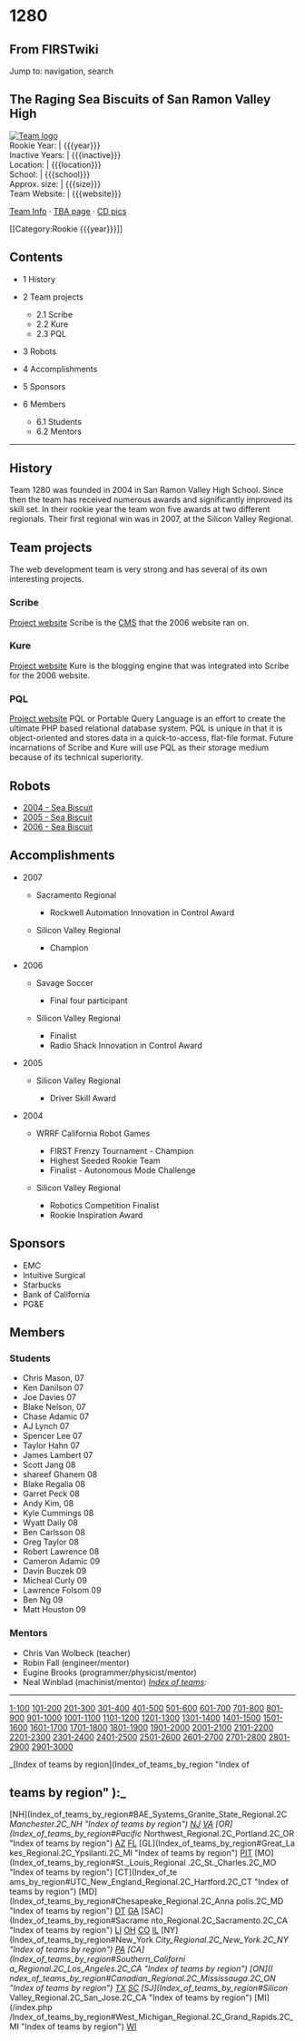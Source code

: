 # 1280

## From FIRSTwiki

Jump to: navigation, search

## The Raging Sea Biscuits of San Ramon Valley High

[![Team
logo](/media/5/59/%281280%29_logo.jpg)](Image:%281280%29_logo.jpg "Team logo")<br>
Rookie Year: | {{{year}}}<br>
Inactive Years: | {{{inactive}}}<br>
Location: | {{{location}}}<br>
School: | {{{school}}}<br>
Approx. size: | {{{size}}}<br>
Team Website: | {{{website}}}

[Team Info](http://frclinks.appspot.com/t/1280 "http://frclinks.appspot.com/t/1280") · [TBA page](http://www.thebluealliance.com/team/1280 "http://www.thebluealliance.com/team/1280") · [CD pics](http://www.chiefdelphi.com/media/photos/tags/frc1280 "http://www.chiefdelphi.com/media/photos/tags/frc1280")

[[Category:Rookie {{{year}}}]]

## Contents

- 1 History
- 2 Team projects

  - 2.1 Scribe
  - 2.2 Kure
  - 2.3 PQL

- 3 Robots
- 4 Accomplishments
- 5 Sponsors
- 6 Members

  - 6.1 Students
  - 6.2 Mentors

--------------------------------------------------------------------------------

## History

Team 1280 was founded in 2004 in San Ramon Valley High School. Since then the team has received numerous awards and significantly improved its skill set. In their rookie year the team won five awards at two different regionals. Their first regional win was in 2007, at the Silicon Valley Regional.

## Team projects

The web development team is very strong and has several of its own interesting projects.

### Scribe

[Project website](http://scribe.sourceforge.net "http://scribe.sourceforge.net") Scribe is the [CMS](/index.php?title=CMS&action=edit "CMS") that the 2006 website ran on.

### Kure

[Project website](http://kure.thespinn.com "http://kure.thespinn.com") Kure is the blogging engine that was integrated into Scribe for the 2006 website.

### PQL

[Project website](http://pql.thespinn.com "http://pql.thespinn.com") PQL or Portable Query Language is an effort to create the ultimate PHP based relational database system. PQL is unique in that it is object-oriented and stores data in a quick-to-access, flat-file format. Future incarnations of Scribe and Kure will use PQL as their storage medium because of its technical superiority.

## Robots

- [2004 - Sea Biscuit](/index.php?title=Sea_Biscuit_%281280%29&action=edit "Sea Biscuit \(1280\)")
- [2005 - Sea Biscuit](/index.php?title=Sea_Biscuit_%281280%29&action=edit "Sea Biscuit \(1280\)")
- [2006 - Sea Biscuit](/index.php?title=Sea_Biscuit_%281280%29&action=edit "Sea Biscuit \(1280\)")

## Accomplishments

- 2007 

  - Sacramento Regional 

    - Rockwell Automation Innovation in Control Award

  - Silicon Valley Regional 

    - Champion

- 2006 

  - Savage Soccer 

    - Final four participant

  - Silicon Valley Regional 

    - Finalist
    - Radio Shack Innovation in Control Award

- 2005 

  - Silicon Valley Regional 

    - Driver Skill Award

- 2004 

  - WRRF California Robot Games 

    - FIRST Frenzy Tournament - Champion
    - Highest Seeded Rookie Team
    - Finalist - Autonomous Mode Challenge

  - Silicon Valley Regional 

    - Robotics Competition Finalist
    - Rookie Inspiration Award

## Sponsors

- EMC
- Intuitive Surgical
- Starbucks
- Bank of California
- PG&E

## Members

### Students

- Chris Mason, 07
- Ken Danilson 07
- Joe Davies 07
- Blake Nelson, 07
- Chase Adamic 07
- AJ Lynch 07
- Spencer Lee 07
- Taylor Hahn 07
- James Lambert 07
- Scott Jang 08
- shareef Ghanem 08
- Blake Regalia 08
- Garret Peck 08
- Andy Kim, 08
- Kyle Cummings 08
- Wyatt Daily 08
- Ben Carlsson 08
- Greg Taylor 08
- Robert Lawrence 08
- Cameron Adamic 09
- Davin Buczek 09
- Micheal Curly 09
- Lawrence Folsom 09
- Ben Ng 09
- Matt Houston 09

### Mentors

- Chris Van Wolbeck (teacher)
- Robin Fall (engineer/mentor)
- Eugine Brooks (programmer/physicist/mentor)
- Neal Winblad (machinist/mentor) _[Index of teams](Index_of_teams "Index of teams"):_

--------------------------------------------------------------------------------

[1-100](Index_of_teams#1-100 "Index of teams") [101-200](Index_of_teams#101-200 "Index of teams") [201-300](Index_of_teams#201-300 "Index of teams") [301-400](Index_of_teams#301-400 "Index of teams") [401-500](Index_of_teams#401-500 "Index of teams") [501-600](Index_of_teams#501-600 "Index of teams") [601-700](Index_of_teams#601-700 "Index of teams") [701-800](Index_of_teams#701-800 "Index of teams") [801-900](Index_of_teams#801-900 "Index of teams") [901-1000](Index_of_teams#901-1000 "Index of teams") [1001-1100](Index_of_teams#1001-1100 "Index of teams") [1101-1200](Index_of_teams#1101-1200 "Index of teams") [1201-1300](Index_of_teams#1201-1300 "Index of teams") [1301-1400](Index_of_teams#1301-1400 "Index of teams") [1401-1500](Index_of_teams#1401-1500 "Index of teams") [1501-1600](Index_of_teams#1501-1600 "Index of teams") [1601-1700](Index_of_teams#1601-1700 "Index of teams") [1701-1800](Index_of_teams#1701-1800 "Index of teams") [1801-1900](Index_of_teams#1801-1900 "Index of teams") [1901-2000](Index_of_teams#1901-2000 "Index of teams") [2001-2100](Index_of_teams#2001-2100 "Index of teams") [2101-2200](Index_of_teams#2101-2200 "Index of teams") [2201-2300](Index_of_teams#2201-2300 "Index of teams") [2301-2400](Index_of_teams#2301-2400 "Index of teams") [2401-2500](Index_of_teams#2401-2500 "Index of teams") [2501-2600](Index_of_teams#2501-2600 "Index of teams") [2601-2700](Index_of_teams#2601-2700 "Index of teams") [2701-2800](Index_of_teams#2701-2800 "Index of teams") [2801-2900](Index_of_teams#2801-2900 "Index of teams") [2901-3000](Index_of_teams#2901-3000 "Index of teams")

_[Index of teams by region](Index_of_teams_by_region "Index of

## teams by region" ):_

[NH](Index_of_teams_by_region#BAE_Systems_Granite_State_Regional.2C
_Manchester.2C_NH "Index of teams by region") [NJ](Index_of_teams_by_region#New_Jersey_Regional.2C_Trenton.2C_NJ "Index of teams by region") [VA](Index_of_teams_by_region#NASA.2FVCU_Regional.2C_Richmond.2C_VA "Index of teams by region") [OR](Index_of_teams_by_region#Pacific_
Northwest_Regional.2C_Portland.2C_OR "Index of teams by region") [AZ](Index_of_teams_by_region#Arizona_Regional.2C_Phoenix.2C_AZ "Index of teams by region") [FL](Index_of_teams_by_region#Florida_Regional.2C_Orlando.2C_FL "Index of teams by region") [GL](Index_of_teams_by_region#Great_La
kes_Regional.2C_Ypsilanti.2C_MI "Index of teams by region") [PIT](Index_of_teams_by_region#Pittsburgh_Regional.2C_Pittsburgh.2C_PA "Index of
teams by region") [MO](Index_of_teams_by_region#St._Louis_Regional
.2C_St._Charles.2C_MO "Index of teams by region") [CT](Index_of_te
ams_by_region#UTC_New_England_Regional.2C_Hartford.2C_CT "Index of teams by
region") [MD](Index_of_teams_by_region#Chesapeake_Regional.2C_Anna
polis.2C_MD "Index of teams by region") [DT](Index_of_teams_by_region#Detroit_Regional.2C_Detroit.2C_MI "Index of teams by region") [GA](Index_of_teams_by_region#Peachtree_Regional.2C_Duluth.2C_GA "Index of teams by region") [SAC](Index_of_teams_by_region#Sacrame
nto_Regional.2C_Sacramento.2C_CA "Index of teams by region") [LI](Index_of_teams_by_region#SBPLI_Long_Island_Regional.2C_Brentwood.2C_NY "Index
of teams by region") [OH](Index_of_teams_by_region#Buckeye_Regional.2C_Cleveland.2C_OH "Index of teams by region") [CO](Index_of_teams_by_region#Colorado_Regional.2C_Denver.2C_CO "Index of teams by region") [IL](Index_of_teams_by_region#Midwest_Regional.2C_Evanston.2C_IL "Index of teams by region") [NY](Index_of_teams_by_region#New_York
_City_Regional.2C_New_York.2C_NY "Index of teams by region") [PA](Index_of_teams_by_region#Philadelphia_Regional.2C_Philadelphia.2C_PA "Index of
teams by region") [CA](Index_of_teams_by_region#Southern_Californi
a_Regional.2C_Los_Angeles.2C_CA "Index of teams by region") [ON](I
ndex_of_teams_by_region#Canadian_Regional.2C_Mississauga.2C_ON "Index of teams
by region") [TX](Index_of_teams_by_region#Lone_Star_Regional.2C_Houston.2C_TX "Index of teams by region") [SC](Index_of_teams_by_region#Palmetto_Regional.2C_Columbia.2C_SC "Index of teams by region") [SJ](Index_of_teams_by_region#Silicon_
Valley_Regional.2C_San_Jose.2C_CA "Index of teams by region") [MI](/index.php
/Index_of_teams_by_region#West_Michigan_Regional.2C_Grand_Rapids.2C_MI "Index
of teams by region") [WI](Index_of_teams_by_region#Wisconsin_Regional.2C_Milwaukee.2C_WI "Index of teams by region")
